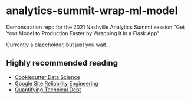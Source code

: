 # analytics-summit-wrap-ml-model
Demonstration repo for the 2021 Nashville Analytics Summit session "Get Your Model to Production Faster by Wrapping it in a Flask App"

Currently a placeholder, but just you wait...

## Highly recommended reading
* [Cookiecutter Data Science](https://drivendata.github.io/cookiecutter-data-science/#directory-structure)
* [Google Site Reliability Engineering](https://sre.google/books/)
* [Quantifying Technical Debt](https://chelseatroy.com/2021/01/14/quantifying-technical-debt/)
